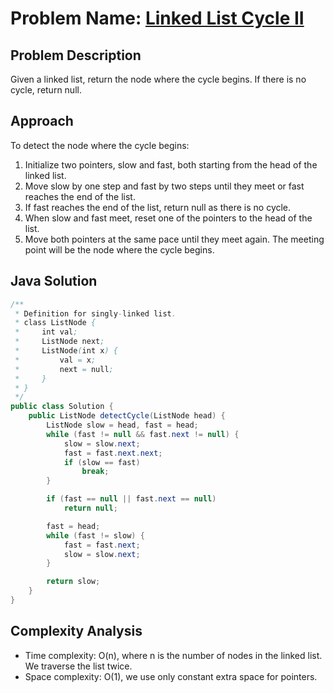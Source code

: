 # Problem Name: [Linked List Cycle II](https://leetcode.com/problems/linked-list-cycle-ii/)

## Problem Description
Given a linked list, return the node where the cycle begins. If there is no cycle, return null.

## Approach
To detect the node where the cycle begins:
1. Initialize two pointers, slow and fast, both starting from the head of the linked list.
2. Move slow by one step and fast by two steps until they meet or fast reaches the end of the list.
3. If fast reaches the end of the list, return null as there is no cycle.
4. When slow and fast meet, reset one of the pointers to the head of the list.
5. Move both pointers at the same pace until they meet again. The meeting point will be the node where the cycle begins.

## Java Solution
```java
/**
 * Definition for singly-linked list.
 * class ListNode {
 *     int val;
 *     ListNode next;
 *     ListNode(int x) {
 *         val = x;
 *         next = null;
 *     }
 * }
 */
public class Solution {
    public ListNode detectCycle(ListNode head) {
        ListNode slow = head, fast = head;
        while (fast != null && fast.next != null) {            
            slow = slow.next;
            fast = fast.next.next;
            if (slow == fast)
                break;
        }

        if (fast == null || fast.next == null)
            return null;

        fast = head;
        while (fast != slow) {
            fast = fast.next;
            slow = slow.next;
        }

        return slow;
    }
}
```

## Complexity Analysis
- Time complexity: O(n), where n is the number of nodes in the linked list. We traverse the list twice.
- Space complexity: O(1), we use only constant extra space for pointers.
